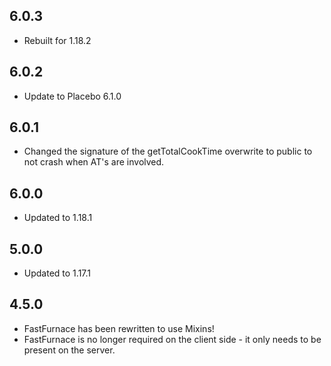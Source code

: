 ## 6.0.3
* Rebuilt for 1.18.2

## 6.0.2
* Update to Placebo 6.1.0

## 6.0.1
* Changed the signature of the getTotalCookTime overwrite to public to not crash when AT's are involved.

## 6.0.0
* Updated to 1.18.1

## 5.0.0
* Updated to 1.17.1

## 4.5.0
* FastFurnace has been rewritten to use Mixins!
* FastFurnace is no longer required on the client side - it only needs to be present on the server.